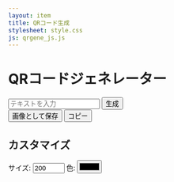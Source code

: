 ```yaml
---
layout: item
title: QRコード生成
stylesheet: style.css
js: qrgene_js.js
---
```

<script src="https://cdnjs.cloudflare.com/ajax/libs/qrcodejs/1.0.0/qrcode.min.js"></script>
<div class="container">
    <h1>QRコードジェネレーター</h1>
    <input type="text" id="text-input" placeholder="テキストを入力">
    <button id="generate-btn">生成</button>
    <div id="qrcode"></div>
    <button id="download-btn">画像として保存</button>
    <button id="copy-btn">コピー</button>
    <h2>カスタマイズ</h2>
    <label>サイズ: <input type="number" id="size-input" value="200" min="100" max="500"></label>
    <label>色: <input type="color" id="color-input" value="#000000"></label>
</div>